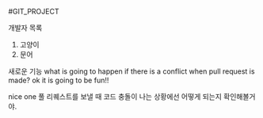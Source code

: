 #GIT_PROJECT

개발자 목록
1. 고양이
2. 문어

새로운 기능
what is going to happen
if there is a conflict when pull request is made?
ok it is going to be fun!!


nice one
풀 리퀘스트를 보낼 때 코드 충돌이 나는 상황에선 어떻게 되는지 확인해볼거야.

